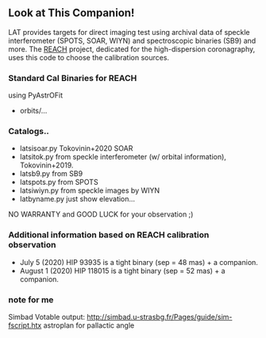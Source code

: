 ## Look at This Companion!

LAT provides targets for direct imaging test using archival data of speckle interferometer (SPOTS, SOAR, WIYN) and spectroscopic binaries (SB9) and more.
The [REACH](http://secondearths.sakura.ne.jp/reach/) project, dedicated for the high-dispersion coronagraphy, uses this code to choose the calibration sources. 

### Standard Cal Binaries for REACH
using PyAstrOFit

- orbits/...


### Catalogs..

- latsisoar.py Tokovinin+2020 SOAR
- latsitok.py from speckle interferometer (w/ orbital information), Tokovinin+2019.
- latsb9.py from SB9
- latspots.py from SPOTS
- latsiwiyn.py from speckle images by WIYN
- latbyname.py just show elevation...

NO WARRANTY and GOOD LUCK for your observation ;)

### Additional information based on REACH calibration observation

- July 5 (2020) HIP 93935 is a tight binary (sep = 48 mas) + a companion.
- August 1 (2020) HIP 118015 is a tight binary (sep = 52 mas) + a companion.

### note for me

Simbad Votable output: http://simbad.u-strasbg.fr/Pages/guide/sim-fscript.htx
astroplan for pallactic angle
